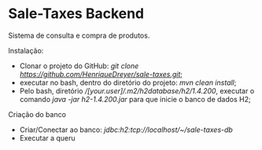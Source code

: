 # Sale-Taxes Backend
Sistema de consulta e compra de produtos.

Instalação:
- Clonar o projeto do GitHub: _git clone https://github.com/HenriqueDreyer/sale-taxes.git_;
- executar no bash, dentro do diretório do projeto: _mvn clean install_;
- Pelo bash, diretório _/[your.user]/.m2/h2database/h2/1.4.200_, executar o comando _java -jar h2-1.4.200.jar_ para que inicie o banco de dados H2;

Criação do banco
- Criar/Conectar ao banco: _jdbc:h2:tcp://localhost/~/sale-taxes-db_
- Executar a queru